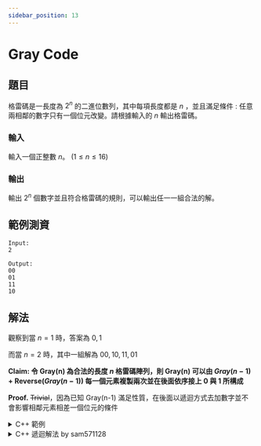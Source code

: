 ```yaml
---
sidebar_position: 13
---
```


Gray Code
===

題目
---
格雷碼是一長度為 $2^n$ 的二進位數列，其中每項長度都是 $n$ ，並且滿足條件 : 任意兩相鄰的數字只有一個位元改變。請根據輸入的 $n$ 輸出格雷碼。

### 輸入
輸入一個正整數 $n$。 ($1 \le n \le 16$)

### 輸出
輸出 $2^n$ 個數字並且符合格雷碼的規則，可以輸出任一一組合法的解。

範例測資
---
```
Input:
2

Output:
00
01
11
10
```
## 解法

觀察到當 $n = 1$ 時，答案為 $0, 1$

而當 $n = 2$ 時，其中一組解為 $00, 10, 11, 01$

**Claim: 令 Gray(n) 為合法的長度 $n$ 格雷碼陣列，則 Gray(n) 可以由 $Gray(n-1) + \text{Reverse}(Gray(n-1))$ 每一個元素複製兩次並在後面依序接上 $0$ 與 $1$ 所構成** 

**Proof.** ~~Trivial~~，因為已知 Gray(n-1) 滿足性質，在後面以遞迴方式去加數字並不會影響相鄰元素相差一個位元的條件

<details>
<summary>C++ 範例</summary>
```cpp
#include <bits/stdc++.h>
using namespace std;
int n;
vector<string>vt;
int main() {
    cin >> n;
    vt.push_back("0");
    vt.push_back("1");
    for(int i = 2; i <= n; i++) {
        int sz = vt.size();
        for(int j = sz - 1; j >= 0; j--) vt.push_back(vt[j]);
        for(int j = 0; j < sz; j++) vt[j] = "0" + vt[j];
        for(int j = sz; j < sz * 2; j++) vt[j] = "1" + vt[j];
    }
    for(auto i : vt) cout << i << endl;
}
```
</details>

<details>
<summary> C++ 遞迴解法 by sam571128</summary>
```cpp
#include <bits/stdc++.h>
 
#define int long long
#define fastio ios_base::sync_with_stdio(0); cin.tie(0); cout.tie(0);
 
using namespace std;
 
void generateGrayarr(int n)
{
    // base case
    if (n <= 0)
        return;
 
    // 'arr' will store all generated codes
    vector<string> arr;
 
    // start with one-bit pattern
    arr.push_back("0");
    arr.push_back("1");
 
    // Every iteration of this loop generates 2*i codes from previously
    // generated i codes.
    int i, j;
    for (i = 2; i < (1<<n); i = i<<1)
    {
        // Enter the prviously generated codes again in arr[] in reverse
        // order. Nor arr[] has double number of codes.
        for (j = i-1 ; j >= 0 ; j--)
            arr.push_back(arr[j]);
 
        // append 0 to the first half
        for (j = 0 ; j < i ; j++)
            arr[j] = "0" + arr[j];
 
        // append 1 to the second half
        for (j = i ; j < 2*i ; j++)
            arr[j] = "1" + arr[j];
    }
 
    // print contents of arr[]
    for (i = 0 ; i < arr.size() ; i++ )
        cout << arr[i] << "\n";
}
 
signed main(){
	fastio
	int n;
	cin >> n;
	generateGrayarr(n);
}
```
</details>


